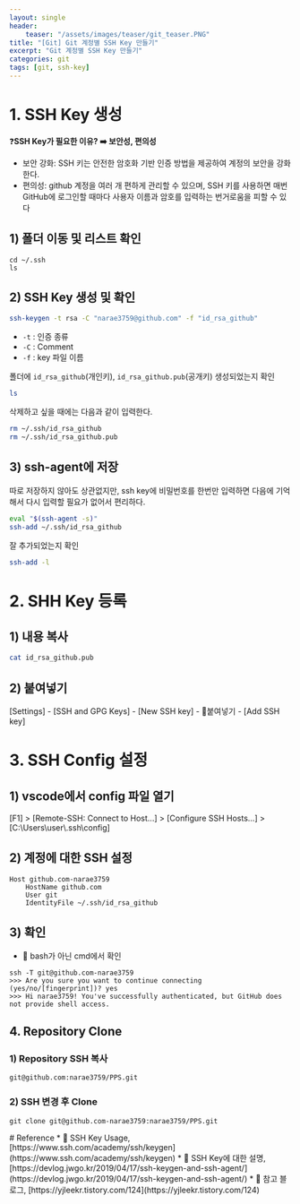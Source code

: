 ```yaml
---
layout: single
header:
    teaser: "/assets/images/teaser/git_teaser.PNG"
title: "[Git] Git 계정별 SSH Key 만들기"
excerpt: "Git 계정별 SSH Key 만들기"
categories: git
tags: [git, ssh-key]
---
```


# 1. SSH Key 생성

❓**SSH Key가 필요한 이유? ➡️ 보안성, 편의성**

* 보안 강화: SSH 키는 안전한 암호화 기반 인증 방법을 제공하여 계정의 보안을 강화한다.
* 편의성: github 계정을 여러 개 편하게 관리할 수 있으며, SSH 키를 사용하면 매번 GitHub에 로그인할 때마다 사용자 이름과 암호를 입력하는 번거로움을 피할 수 있다

## 1) 폴더 이동 및 리스트 확인

```
cd ~/.ssh
ls
```

## 2) SSH Key 생성 및 확인

```bash
ssh-keygen -t rsa -C "narae3759@github.com" -f "id_rsa_github"
```
* `-t` : 인증 종류
* `-C` : Comment
* `-f` : key 파일 이름

폴더에 `id_rsa_github`(개인키), `id_rsa_github.pub`(공개키) 생성되었는지 확인

```bash
ls
```

삭제하고 싶을 때에는 다음과 같이 입력한다.

```bash
rm ~/.ssh/id_rsa_github
rm ~/.ssh/id_rsa_github.pub
```
## 3) ssh-agent에 저장

따로 저장하지 않아도 상관없지만, ssh key에 비밀번호를 한번만 입력하면 다음에 기억해서 다시 입력할 필요가 없어서 편리하다.

```bash
eval "$(ssh-agent -s)"
ssh-add ~/.ssh/id_rsa_github
```

잘 추가되었는지 확인

```bash
ssh-add -l
```

# 2. SHH Key 등록

## 1) 내용 복사

```bash 
cat id_rsa_github.pub
```

## 2) 붙여넣기

\[Settings\] - \[SSH and GPG Keys\] - \[New SSH key\] - 📄붙여넣기 - \[Add SSH key\]

# 3. SSH Config 설정

## 1) vscode에서 config 파일 열기

\[F1\] > \[Remote-SSH: Connect to Host...\] > \[Configure SSH Hosts...\] > \[C:\\Users\\user\\.ssh\\config\]

## 2) 계정에 대한 SSH 설정

```
Host github.com-narae3759
    HostName github.com
    User git
    IdentityFile ~/.ssh/id_rsa_github
```

## 3) 확인

- 🚨 bash가 아닌 cmd에서 확인

```
ssh -T git@github.com-narae3759
>>> Are you sure you want to continue connecting (yes/no/[fingerprint])? yes
>>> Hi narae3759! You've successfully authenticated, but GitHub does not provide shell access.
```

## 4. Repository Clone

### 1) Repository SSH 복사

```
git@github.com:narae3759/PPS.git
```

### 2) SSH 변경 후 Clone

```
git clone git@github.com-narae3759:narae3759/PPS.git
```

<div class="notice" markdown="1">
# Reference
* 🔗 SSH Key Usage, [https://www.ssh.com/academy/ssh/keygen](https://www.ssh.com/academy/ssh/keygen)
* 🔗 SSH Key에 대한 설명, [https://devlog.jwgo.kr/2019/04/17/ssh-keygen-and-ssh-agent/](https://devlog.jwgo.kr/2019/04/17/ssh-keygen-and-ssh-agent/)
* 🔗 참고 블로그, [https://yjleekr.tistory.com/124](https://yjleekr.tistory.com/124)
</div>
